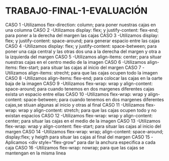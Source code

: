 # TRABAJO-FINAL-1-EVALUACIÓN
CASO 1
-Utilizamos flex-direction: column; para poner nuestras cajas en una columna
CASO 2
-Utilizamos display: flex; y justify-content: flex-end; para poner a la derecha del margen las cajas
CASO 3
-Utilizamos display: flex; y justify-content: space-around; para generar espacio entre las cajas
CASO 4
-Utilizamos display: flex; y justify-content: space-between; para poner una caja central y las otras dos una a la derecha del margen y otra a la izquierda del margen
CASO 5
-Utilizamos align-items: center; para situar nuestras cajas en el centro medio de la imagen
CASO 6
-Utilizamos align-items: flex-start; para situar las cajas al inicio del margen
CASO 7
-Utilizamos align-items: strecht; para que las cajas ocupen todo la imagen
CASO 8
-Utilizamos align-items: flex-end; para colocar las cajas en la oarte baja de la imagen
CASO 9
-Utilizamos flex-wrap: wrap y align-content: space-around; para cuando tenemos en dos margenes diferentes cajas exista un espacio entre ellas 
CASO 10
-Utilizamos flex-wrap: wrap y align-content: space-between; para cuando tenemos en dos margenes diferentes cajas,se stiuan algunas al inicio y otras al final
CASO 11
-Utilizamos flex-wrap: wrap y align-content: stretch; para que las cajas ocupen todo y no existan espacios
CASO 12
-Utilizamos flex-wrap: wrap y align-content: center; para situar las cajas en el medio de la imagen
CASO 13
-Utilizamos flex-wrap: wrap y align-content: flex-start; para situar las cajas al inicio del margen
CASO 14
-Utilizamos flex-wrap: wrap; align-content: space-around; display:flex; y heigth para situar las cajas al final del margen
CASO 15
-Aplicamos <div style="flex-grow" para dar la anchura especifica a cada caja
CASO 16
-Utilizamos flex-wrap: nowrap; para que las cajas se mantengan en la misma linea

